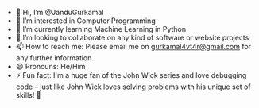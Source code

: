 - 👋 Hi, I’m @JanduGurkamal
- 👀 I’m interested in Computer Programming
- 🌱 I’m currently learning Machine Learning in Python
- 💞️ I’m looking to collaborate on any kind of software or website projects
- 📫 How to reach me: Please email me on gurkamal4vt4r@gmail.com for any further information.
- 😄 Pronouns: He/Him
- ⚡ Fun fact: I'm a huge fan of the John Wick series and love debugging code – just like John Wick loves solving problems with his unique set of skills! 🔧

<!---
JanduGurkamal/JanduGurkamal is a ✨ special ✨ repository because its `README.md` (this file) appears on your GitHub profile.
You can click the Preview link to take a look at your changes.
--->
